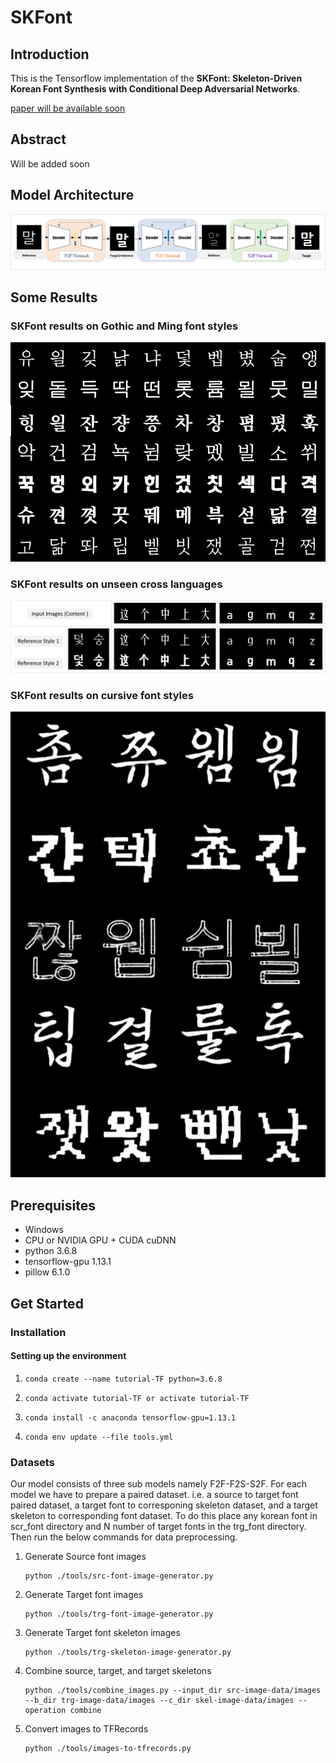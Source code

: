 # SKFont

## Introduction

This is the Tensorflow implementation of the **SKFont: Skeleton-Driven Korean Font Synthesis with Conditional Deep Adversarial Networks**.

[paper will be available soon](https://github.com/ammar-deep)

## Abstract
Will be added soon

## Model Architecture
![Architecture](imgs/architecture.png)

## Some Results

### SKFont results on Gothic and Ming font styles
![comparison](imgs/SKFont_results_more.png)

### SKFont results on unseen cross languages
![cross_languae](imgs/cross_language.png)

### SKFont results on cursive font styles
![cross_languae](imgs/cursive.png)

## Prerequisites

- Windows
- CPU or NVIDIA GPU + CUDA cuDNN
- python 3.6.8
- tensorflow-gpu 1.13.1
- pillow 6.1.0 

## Get Started

### Installation

#### Setting up the environment
1. ```
   conda create --name tutorial-TF python=3.6.8
   ```
2. ```
   conda activate tutorial-TF or activate tutorial-TF
   ```
3. ```
   conda install -c anaconda tensorflow-gpu=1.13.1
   ```
4. ```
   conda env update --file tools.yml
   ```

### Datasets
Our model consists of three sub models namely F2F-F2S-S2F. For each model we have to prepare a paired dataset. i.e. a source to target font paired dataset, a target font to corresponing skeleton dataset, and a target skeleton to corresponding font dataset. 
To do this place any korean font in scr_font directory and N number of target fonts in the trg_font directory. Then run the below commands for data preprocessing.

1. Generate Source font images
    ```
    python ./tools/src-font-image-generator.py
    ```
    
2. Generate Target font images
    ```
    python ./tools/trg-font-image-generator.py
    ```
    
3. Generate Target font skeleton images
    ```
    python ./tools/trg-skeleton-image-generator.py
    ```
    
4. Combine source, target, and target skeletons
    ```
    python ./tools/combine_images.py --input_dir src-image-data/images --b_dir trg-image-data/images --c_dir skel-image-data/images --operation combine
    ```
    
5. Convert images to TFRecords
    ```
    python ./tools/images-to-tfrecords.py
    ```
